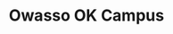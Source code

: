 ---
layout: locations
categories: locations
permalink: /locations/ows/
location-id: ows
class: section-locations location-ows
title: Owasso OK Campus
---